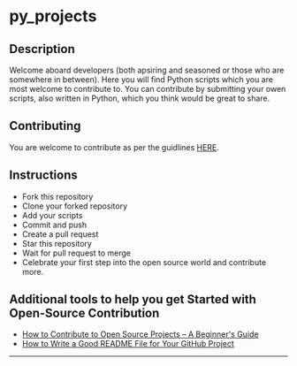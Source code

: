 # py_projects

## Description
Welcome aboard developers (both apsiring and seasoned or those who are somewhere in between). Here you will find Python scripts which you are most welcome to contribute to. You can contribute by submitting your owen scripts, also written in Python, which you think would be great to share.

## Contributing
You are welcome to contribute as per the guidlines [HERE](https://github.com/larymak/Python-project-Scripts/blob/main/CONTRIBUTING.md). 

## Instructions
- Fork this repository
- Clone your forked repository
- Add your scripts
- Commit and push
- Create a pull request
- Star this repository
- Wait for pull request to merge
- Celebrate your first step into the open source world and contribute more.

## Additional tools to help you get Started with Open-Source Contribution
- [How to Contribute to Open Source Projects – A Beginner's Guide](https://www.freecodecamp.org/news/how-to-contribute-to-open-source-projects-beginners-guide/)
- [How to Write a Good README File for Your GitHub Project](https://www.freecodecamp.org/news/how-to-write-a-good-readme-file/)

---
